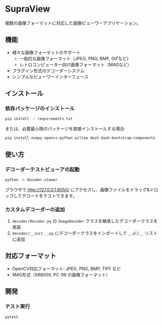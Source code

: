 # SupraView

複数の画像フォーマットに対応した画像ビューワーアプリケーション。

## 機能

- 様々な画像フォーマットのサポート
  - 一般的な画像フォーマット（JPEG, PNG, BMP, GIFなど）
  - レトロコンピューター向け画像フォーマット（MAGなど）
- プラグイン形式のデコーダーシステム
- シンプルなビューワーインターフェース

## インストール

### 依存パッケージのインストール

```bash
pip install -r requirements.txt
```

または、必要最小限のパッケージを直接インストールする場合:

```bash
pip install numpy opencv-python pillow dash dash-bootstrap-components
```

## 使い方

### デコーダーテストビューアの起動

```bash
python -m decoder.viewer
```

ブラウザで http://127.0.0.1:8050/ にアクセスし、画像ファイルをドラッグ&ドロップしてデコードをテストできます。

### カスタムデコーダーの追加

1. `decoder/decoder.py` の `ImageDecoder` クラスを継承したデコーダークラスを実装
2. `decoder/__init__.py` にデコーダークラスをインポートして `__all__` リストに追加

## 対応フォーマット

- OpenCV対応フォーマット: JPEG, PNG, BMP, TIFF など
- MAG形式（X68000, PC-98 の画像フォーマット）

## 開発

### テスト実行

```bash
pytest
```